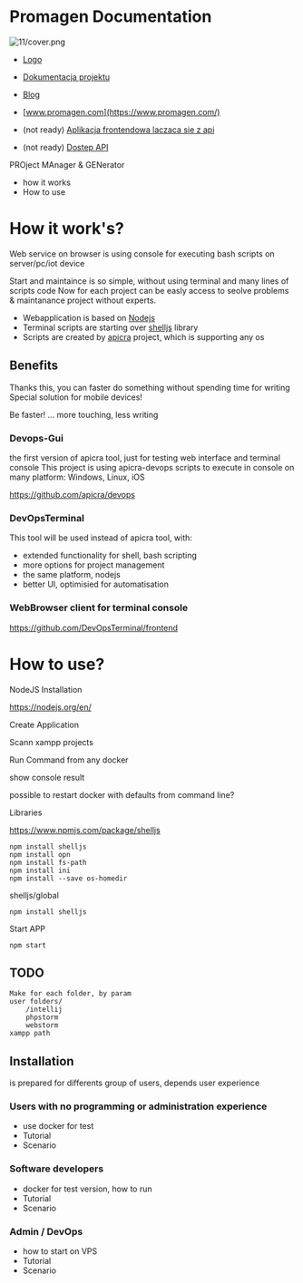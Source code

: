 # Promagen Documentation

![11/cover.png](https://logo.promagen.com/11/cover.png)

+ [Logo](https://logo.promagen.com/)

+ [Dokumentacja projektu](https://docs.promagen.com/)

+ [Blog](https://blog.promagen.com/)

+ [www.promagen.com](https://www.promagen.com/)


+ (not ready) [Aplikacja frontendowa laczaca sie z api](https://app.promagen.com/)

+ (not ready) [Dostep API](https://api.promagen.com/)




PROject MAnager & GENerator
+ how it works
+ How to use


# How it work's?
Web service on browser is using console for executing bash scripts on server/pc/iot device

Start and maintaince is so simple, without using terminal and many lines of scripts code
Now for each project can be easly access to seolve problems & maintanance project without experts.

+ Webapplication is based on [Nodejs](https://nodejs.org/en/)
+ Terminal scripts are starting over [shelljs](https://github.com/shelljs/shelljs) library
+ Scripts are created by [apicra](https://github.com/apicra) project, which is supporting any os


## Benefits
Thanks this, you can faster do something without spending time for writing
Special solution for mobile devices!

Be faster!
... more touching, less writing

### Devops-Gui
the first version of apicra tool, just for testing web interface and terminal console
This project is using apicra-devops scripts to execute in console on many platform: Windows, Linux, iOS

https://github.com/apicra/devops

### DevOpsTerminal
This tool will be used instead of apicra tool, with:
+ extended functionality for shell, bash scripting
+ more options for project management
+ the same platform, nodejs
+ better UI, optimisied for automatisation

### WebBrowser client for terminal console 
https://github.com/DevOpsTerminal/frontend


# How to use?
NodeJS Installation

https://nodejs.org/en/

Create Application

Scann xampp projects

Run Command from any docker

show console result

possible to restart docker with defaults from command line?

Libraries

https://www.npmjs.com/package/shelljs

    npm install shelljs
    npm install opn
    npm install fs-path
    npm install ini
    npm install --save os-homedir

shelljs/global

    npm install shelljs

Start APP

    npm start
    
    
## TODO
    
    Make for each folder, by param     
    user folders/
        /intellij
        phpstorm
        webstorm
    xampp path
    
    
    
    



## Installation
is prepared for differents group of users, depends user experience


### Users with no programming or administration experience
+ use docker for test
+ Tutorial
+ Scenario

### Software developers
+ docker for test version, how to run
+ Tutorial
+ Scenario


### Admin / DevOps
+ how to start on VPS
+ Tutorial
+ Scenario
